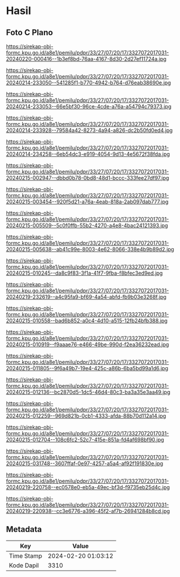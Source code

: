 # Hasil

## Foto C Plano

https://sirekap-obj-formc.kpu.go.id/a8e1/pemilu/pdpr/33/27/07/20/17/3327072017031-20240220-000416--1b3ef8bd-76aa-4167-8d30-2d27ef11724a.jpg

https://sirekap-obj-formc.kpu.go.id/a8e1/pemilu/pdpr/33/27/07/20/17/3327072017031-20240214-233050--541285f1-b770-4942-b764-d76eab38690e.jpg

https://sirekap-obj-formc.kpu.go.id/a8e1/pemilu/pdpr/33/27/07/20/17/3327072017031-20240214-233053--66e5bf30-96ce-4cde-a76a-a54794c79373.jpg

https://sirekap-obj-formc.kpu.go.id/a8e1/pemilu/pdpr/33/27/07/20/17/3327072017031-20240214-233928--79584a42-8273-4a94-a826-dc2b50fd0ed4.jpg

https://sirekap-obj-formc.kpu.go.id/a8e1/pemilu/pdpr/33/27/07/20/17/3327072017031-20240214-234258--6eb54dc3-e919-4054-9d13-4e5672f38fda.jpg

https://sirekap-obj-formc.kpu.go.id/a8e1/pemilu/pdpr/33/27/07/20/17/3327072017031-20240215-002947--dbbd0b78-0bd8-48d1-bccc-333fee27df97.jpg

https://sirekap-obj-formc.kpu.go.id/a8e1/pemilu/pdpr/33/27/07/20/17/3327072017031-20240215-003454--920f5d21-a76a-4eab-818a-2ab097dab777.jpg

https://sirekap-obj-formc.kpu.go.id/a8e1/pemilu/pdpr/33/27/07/20/17/3327072017031-20240215-005509--5c0f0ffb-55b2-4270-a4e8-4bac24121393.jpg

https://sirekap-obj-formc.kpu.go.id/a8e1/pemilu/pdpr/33/27/07/20/17/3327072017031-20240215-005638--ab41c99e-8003-4e62-8066-338e4b9b89d2.jpg

https://sirekap-obj-formc.kpu.go.id/a8e1/pemilu/pdpr/33/27/07/20/17/3327072017031-20240215-010245--da8c9f83-3f1a-41f7-9fba-f8bfec3ed9ed.jpg

https://sirekap-obj-formc.kpu.go.id/a8e1/pemilu/pdpr/33/27/07/20/17/3327072017031-20240219-232619--a4c95fa9-bf69-4a54-abfd-fb9b03e3268f.jpg

https://sirekap-obj-formc.kpu.go.id/a8e1/pemilu/pdpr/33/27/07/20/17/3327072017031-20240215-010558--bad6b852-a0c4-4d10-a515-12fb24bfb388.jpg

https://sirekap-obj-formc.kpu.go.id/a8e1/pemilu/pdpr/33/27/07/20/17/3327072017031-20240215-010919--f9aaae76-e466-49be-990d-f2ea36232ead.jpg

https://sirekap-obj-formc.kpu.go.id/a8e1/pemilu/pdpr/33/27/07/20/17/3327072017031-20240215-011805--9f6a49b7-19e4-425c-a86b-6ba5bd99a1d6.jpg

https://sirekap-obj-formc.kpu.go.id/a8e1/pemilu/pdpr/33/27/07/20/17/3327072017031-20240215-012136--bc2870d5-1dc5-46d4-80c3-ba3a35e3aa49.jpg

https://sirekap-obj-formc.kpu.go.id/a8e1/pemilu/pdpr/33/27/07/20/17/3327072017031-20240215-012259--969d821b-0cb1-4333-afda-88b70d112a14.jpg

https://sirekap-obj-formc.kpu.go.id/a8e1/pemilu/pdpr/33/27/07/20/17/3327072017031-20240215-012704--108c6fc2-52c7-415e-851a-fd4af698bf90.jpg

https://sirekap-obj-formc.kpu.go.id/a8e1/pemilu/pdpr/33/27/07/20/17/3327072017031-20240215-031748--3607ffaf-0e97-4257-a5a4-af92f191830e.jpg

https://sirekap-obj-formc.kpu.go.id/a8e1/pemilu/pdpr/33/27/07/20/17/3327072017031-20240219-220758--ec0578e0-eb5a-49ec-bf3d-f9735eb25d4c.jpg

https://sirekap-obj-formc.kpu.go.id/a8e1/pemilu/pdpr/33/27/07/20/17/3327072017031-20240219-220938--cc3e6776-a396-45f2-af7b-26941284b8cd.jpg


## Metadata

| Key        | Value               |
| ---------- | ------------------- |
| Time Stamp | 2024-02-20 01:03:12 |
| Kode Dapil | 3310                |



